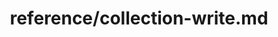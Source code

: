 ---
title: reference/collection-write.md
showAuthorInfo: false
redirect_path: /docs/collection-write
---